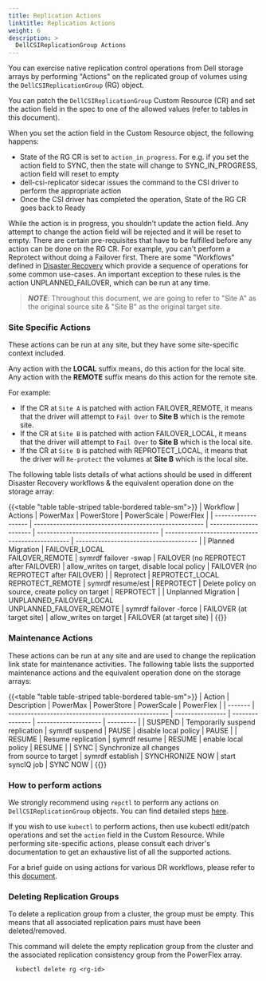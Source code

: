 ```yaml
---
title: Replication Actions
linktitle: Replication Actions
weight: 6
description: >
  DellCSIReplicationGroup Actions
---
```


You can exercise native replication control operations from Dell storage arrays by performing "Actions" on the replicated group of volumes using the `DellCSIReplicationGroup` (RG) object. 

You can patch the `DellCSIReplicationGroup` Custom Resource (CR) and set the action field in the spec to one of the allowed values (refer to tables in this document).

When you set the action field in the Custom Resource object, the following happens:

* State of the RG CR is set to `action_in_progress`. For e.g. if you set the action field to SYNC, then the state will change to SYNC_IN_PROGRESS, action field will reset to empty
* dell-csi-replicator sidecar issues the command to the CSI driver to perform the appropriate action
* Once the CSI driver has completed the operation, State of the RG CR goes back to Ready

While the action is in progress, you shouldn't update the action field. Any attempt to change the action field will be rejected and it will be reset to empty.
There are certain pre-requisites that have to be fulfilled before any action can be done on the RG CR. For example, you can't perform a Reprotect without doing a Failover first. There are some "Workflows" defined in [Disaster Recovery](../disaster-recovery) which provide a sequence of operations for some common use-cases. An important exception to these rules is the action UNPLANNED_FAILOVER, which can be run at any time.

> _**NOTE**_: Throughout this document, we are going to refer to "Site A" as the original source site & "Site B" as the original target site.

### Site Specific Actions
These actions can be run at any site, but they have some site-specific context included.

Any action with the __LOCAL__ suffix means, do this action for the local site. Any action with the __REMOTE__ suffix means do this action for the remote site.

For example:  
* If the CR at `Site A` is patched with action FAILOVER_REMOTE, it means that the driver will attempt to `Fail Over` to __Site B__ which is the remote site. 
* If the CR at `Site B` is patched with action FAILOVER_LOCAL, it means that the driver will attempt to `Fail Over` to __Site B__ which is the local site.
* If the CR at `Site B` is patched with REPROTECT_LOCAL, it means that the driver will `Re-protect` the volumes at __Site B__ which is the local site.

The following table lists details of what actions should be used in different Disaster Recovery workflows & the equivalent operation done on the storage array:

{{<table "table table-striped table-bordered table-sm">}}
| Workflow            | Actions                                               | PowerMax               | PowerStore                             | PowerScale                                       | PowerFlex |
| ------------------- | ----------------------------------------------------- | ---------------------- | -------------------------------------- | ------------------------------------------------ | -------------------------------------- |
| Planned Migration   | FAILOVER_LOCAL<br>FAILOVER_REMOTE                     | symrdf failover -swap  | FAILOVER (no REPROTECT after FAILOVER) | allow_writes on target, disable local policy     | FAILOVER (no REPROTECT after FAILOVER) |
| Reprotect           | REPROTECT_LOCAL<br>REPROTECT_REMOTE                   | symrdf resume/est      | REPROTECT                              | Delete policy on source, create policy on target | REPROTECT                              |
| Unplanned Migration | UNPLANNED_FAILOVER_LOCAL<br>UNPLANNED_FAILOVER_REMOTE | symrdf failover -force | FAILOVER (at target site)              | allow_writes on target                           | FAILOVER (at target site)              |
{{</table>}}

### Maintenance Actions
These actions can be run at any site and are used to change the replication link state for maintenance activities.
The following table lists the supported maintenance actions and the equivalent operation done on the storage arrays:

{{<table "table table-striped table-bordered table-sm">}}
| Action  | Description                                        | PowerMax         | PowerStore      | PowerScale           | PowerFlex |
| ------- | -------------------------------------------------- | ---------------- | --------------- | -------------------- | --------- |
| SUSPEND | Temporarily suspend <br> replication               | symrdf suspend   | PAUSE           | disable local policy | PAUSE     |
| RESUME  | Resume replication                                 | symrdf resume    | RESUME          | enable local policy  | RESUME    |
| SYNC    | Synchronize all changes <br> from source to target | symrdf establish | SYNCHRONIZE NOW | start syncIQ job     | SYNC NOW  |
{{</table>}}

### How to perform actions
We strongly recommend using `repctl` to perform any actions on `DellCSIReplicationGroup` objects. You can find detailed steps [here](../tools/#executing-actions).

If you wish to use `kubectl` to perform actions, then use kubectl edit/patch operations and set the `action` field in the Custom Resource.
While performing site-specific actions, please consult each driver's documentation to get an exhaustive list of all the supported actions.

For a brief guide on using actions for various DR workflows, please refer to this [document](../disaster-recovery). 

### Deleting Replication Groups

To delete a replication group from a cluster, the group must be empty. This
means that all associated replication pairs must have been deleted/removed.

This command will delete the empty replication group from the cluster and the
associated replication consistency group from the PowerFlex array.

```shell
  kubectl delete rg <rg-id>
```
